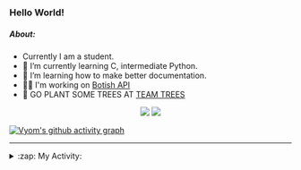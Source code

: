 ### Hello World!

##### About:
- Currently I am a student.
- 🌱 I’m currently learning C, intermediate Python.
- 🌱 I’m learning how to make better documentation.
- 👨‍💻 I'm working on [Botish API](https://github.com/Vyvy-vi/api)
- 🌱 GO PLANT SOME TREES AT [TEAM TREES](https://teamtrees.org/)

<p align="center">
  <a href="https://twitter.com/Vyvy_viM"><img target="_blank" src="https://img.shields.io/badge/twitter%20@Vyvy_viM-0D95E8?style=for-the-badge&logo=twitter&logoColor=white"/></a> 
  <a href="https://vyvy-vi.github.io/portfolio"><img target="_blank" src="https://img.shields.io/badge/-I_love_open_source-green?style=for-the-badge&logo=github&logoColor=black"/></a> 
</p>

[![Vyom's github activity graph](https://activity-graph.herokuapp.com/graph?username=Vyvy-vi)](https://github.com/ashutosh00710/github-readme-activity-graph)

---
<details>
  <summary>:zap: My Activity:</summary>
  
<!--START_SECTION:waka-->
![Code Time](http://img.shields.io/badge/Code%20Time-690%20hrs%2027%20mins-blue)

**I'm a Night 🦉** 

```text
🌞 Morning    52 commits     ██░░░░░░░░░░░░░░░░░░░░░░░   7.83% 
🌆 Daytime    151 commits    █████░░░░░░░░░░░░░░░░░░░░   22.74% 
🌃 Evening    232 commits    ████████░░░░░░░░░░░░░░░░░   34.94% 
🌙 Night      229 commits    ████████░░░░░░░░░░░░░░░░░   34.49%

```
📅 **I'm Most Productive on Sunday** 

```text
Monday       66 commits     ██░░░░░░░░░░░░░░░░░░░░░░░   9.94% 
Tuesday      113 commits    ████░░░░░░░░░░░░░░░░░░░░░   17.02% 
Wednesday    105 commits    ████░░░░░░░░░░░░░░░░░░░░░   15.81% 
Thursday     93 commits     ███░░░░░░░░░░░░░░░░░░░░░░   14.01% 
Friday       72 commits     ██░░░░░░░░░░░░░░░░░░░░░░░   10.84% 
Saturday     81 commits     ███░░░░░░░░░░░░░░░░░░░░░░   12.2% 
Sunday       134 commits    █████░░░░░░░░░░░░░░░░░░░░   20.18%

```


📊 **This Week I Spent My Time On** 

```text
🔥 Editors: 
VS Code                  18 hrs 57 mins      █████████████████████░░░░   85.67% 
Vim                      3 hrs 10 mins       ███░░░░░░░░░░░░░░░░░░░░░░   14.33%

🐱‍💻 Projects: 
praise_backend_js        11 hrs 42 mins      █████████████░░░░░░░░░░░░   52.92% 
file-utils               4 hrs 38 mins       █████░░░░░░░░░░░░░░░░░░░░   21.0% 
Unknown Project          4 hrs 29 mins       █████░░░░░░░░░░░░░░░░░░░░   20.31% 
discord-bot              39 mins             ░░░░░░░░░░░░░░░░░░░░░░░░░   3.0% 
onboarding-bot           36 mins             ░░░░░░░░░░░░░░░░░░░░░░░░░   2.78%

```


 Last Updated on 25/03/2022 12:05:12 UTC
<!--END_SECTION:waka-->
</details>
